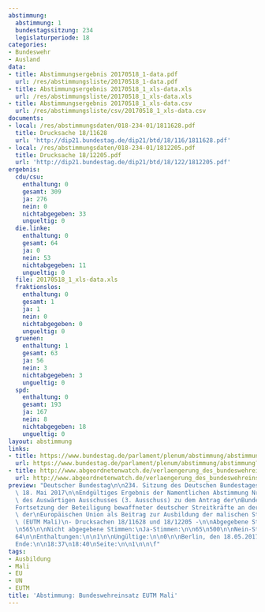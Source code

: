 ```yaml
---
abstimmung:
  abstimmung: 1
  bundestagssitzung: 234
  legislaturperiode: 18
categories:
- Bundeswehr
- Ausland
data:
- title: Abstimmungsergebnis 20170518_1-data.pdf
  url: /res/abstimmungsliste/20170518_1-data.pdf
- title: Abstimmungsergebnis 20170518_1_xls-data.xls
  url: /res/abstimmungsliste/20170518_1_xls-data.xls
- title: Abstimmungsergebnis 20170518_1_xls-data.csv
  url: /res/abstimmungsliste/csv/20170518_1_xls-data.csv
documents:
- local: /res/abstimmungsdaten/018-234-01/1811628.pdf
  title: Drucksache 18/11628
  url: 'http://dip21.bundestag.de/dip21/btd/18/116/1811628.pdf'
- local: /res/abstimmungsdaten/018-234-01/1812205.pdf
  title: Drucksache 18/12205.pdf
  url: 'http://dip21.bundestag.de/dip21/btd/18/122/1812205.pdf'
ergebnis:
  cdu/csu:
    enthaltung: 0
    gesamt: 309
    ja: 276
    nein: 0
    nichtabgegeben: 33
    ungueltig: 0
  die.linke:
    enthaltung: 0
    gesamt: 64
    ja: 0
    nein: 53
    nichtabgegeben: 11
    ungueltig: 0
  file: 20170518_1_xls-data.xls
  fraktionslos:
    enthaltung: 0
    gesamt: 1
    ja: 1
    nein: 0
    nichtabgegeben: 0
    ungueltig: 0
  gruenen:
    enthaltung: 1
    gesamt: 63
    ja: 56
    nein: 3
    nichtabgegeben: 3
    ungueltig: 0
  spd:
    enthaltung: 0
    gesamt: 193
    ja: 167
    nein: 8
    nichtabgegeben: 18
    ungueltig: 0
layout: abstimmung
links:
- title: https://www.bundestag.de/parlament/plenum/abstimmung/abstimmung?id=463
  url: https://www.bundestag.de/parlament/plenum/abstimmung/abstimmung?id=463
- title: http://www.abgeordnetenwatch.de/verlaengerung_des_bundeswehreinsatzes_in_mali_eutm-1105-875.html
  url: http://www.abgeordnetenwatch.de/verlaengerung_des_bundeswehreinsatzes_in_mali_eutm-1105-875.html
preview: "Deutscher Bundestag\n\n234. Sitzung des Deutschen Bundestages\nam Donnerstag,\
  \ 18. Mai 2017\n\nEndgültiges Ergebnis der Namentlichen Abstimmung Nr. 1\n\nBeschlussempfehlung\
  \ des Auswärtigen Ausschusses (3. Ausschuss) zu dem Antrag der\nBundesregierung\n\
  Fortsetzung der Beteiligung bewaffneter deutscher Streitkräfte an der Militärmission\
  \ der\nEuropäischen Union als Beitrag zur Ausbildung der malischen Streitkräfte\
  \ (EUTM Mali)\n- Drucksachen 18/11628 und 18/12205 -\n\nAbgegebene Stimmen insgesamt:\n\
  \n565\n\nNicht abgegebene Stimmen:\nJa-Stimmen:\n\n65\n500\n\nNein-Stimmen:\n\n\
  64\n\nEnthaltungen:\n\n1\n\nUngültige:\n\n0\n\nBerlin, den 18.05.2017\n\nBeginn:\n\
  Ende:\n\n18:37\n18:40\nSeite:\n\n1\n\n\f"
tags:
- Ausbildung
- Mali
- EU
- UN
- EUTM
title: 'Abstimmung: Bundeswehreinsatz EUTM Mali'
---
```

